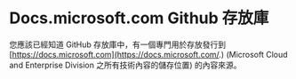 # <a name="docsmicrosoftcom-github-repository"></a>Docs.microsoft.com Github 存放庫

您應該已經知道 GitHub 存放庫中，有一個專門用於存放發行到 [https://docs.microsoft.com](https://docs.microsoft.com/.) (Microsoft Cloud and Enterprise Division 之所有技術內容的儲存位置) 的內容來源。


<!--HONumber=Nov16_HO2-->



